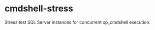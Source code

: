 cmdshell-stress
===============

Stress test SQL Server instances for concurrent xp_cmdshell execution.
